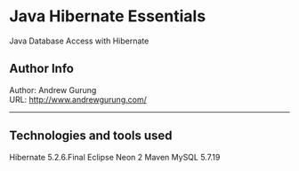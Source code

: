 # Java Hibernate Essentials
Java Database Access with Hibernate

Author Info
-----------
Author: Andrew Gurung <br>
URL: http://www.andrewgurung.com/

-----------

## Technologies and tools used

Hibernate 5.2.6.Final
Eclipse Neon 2
Maven
MySQL 5.7.19
